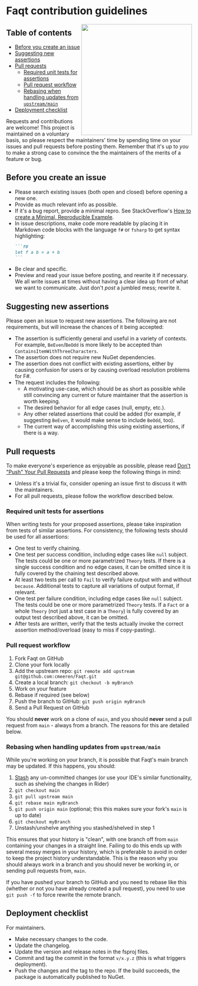 # Faqt contribution guidelines

<img src="https://raw.githubusercontent.com/cmeeren/Faqt/main/logo/faqt-logo-docs.png" width="300" align="right" />

## Table of contents

<!-- TOC -->

* [Before you create an issue](#before-you-create-an-issue)
* [Suggesting new assertions](#suggesting-new-assertions)
* [Pull requests](#pull-requests)
  * [Required unit tests for assertions](#required-unit-tests-for-assertions)
  * [Pull request workflow](#pull-request-workflow)
  * [Rebasing when handling updates from `upstream/main`](#rebasing-when-handling-updates-from-upstreammain)
* [Deployment checklist](#deployment-checklist)

<!-- TOC -->

Requests and contributions are welcome! This project is maintained on a voluntary basis, so please respect the
maintainers' time by spending time on your issues and pull requests before posting them. Remember that it's up to _you_
to make a strong case to convince the the maintainers of the merits of a feature or bug.

## Before you create an issue

- Please search existing issues (both open and closed) before opening a new one.
- Provide as much relevant info as possible.
- If it's a bug report, provide a minimal repro. See
  StackOverflow's [How to create a Minimal, Reproducible Example](https://stackoverflow.com/help/minimal-reproducible-example).
- In issue descriptions, make code more readable by placing it in Markdown code blocks with the language `f#`
  or `fsharp` to get syntax highlighting:
  ``````md
  ```f#
  let f a b = a + b
  ```
  ``````
- Be clear and specific.
- Preview and read your issue before posting, and rewrite it if necessary. We all write issues at times without having a
  clear idea up front of what we want to communicate. Just don't _post_ a jumbled mess; rewrite it.

## Suggesting new assertions

Please open an issue to request new assertions. The following are not requirements, but will increase the chances of it
being accepted:

- The assertion is sufficiently general and useful in a variety of contexts. For example, `BeEven`/`BeOdd` is more
  likely to be accepted than `ContainsItemWithThreeCharacters`.
- The assertion does not require new NuGet dependencies.
- The assertion does not conflict with existing assertions, either by causing confusion for users or by causing overload
  resolution problems for F#.
- The request includes the following:
  - A motivating use-case, which should be as short as possible while still convincing any current or future maintainer
    that the assertion is worth keeping.
  - The desired behavior for all edge cases (null, empty, etc.).
  - Any other related assertions that could be added (for example, if suggesting `BeEven`, it would make sense to
    include `BeOdd`, too).
  - The current way of accomplishing this using existing assertions, if there is a way.

## Pull requests

To make everyone's experience as enjoyable as possible, please
read [Don't "Push" Your Pull Requests](https://www.igvita.com/2011/12/19/dont-push-your-pull-requests/) and please keep
the following things in mind:

- Unless it's a trivial fix, consider opening an issue first to discuss it with the maintainers.
- For all pull requests, please follow the workflow described below.

### Required unit tests for assertions

When writing tests for your proposed assertions, please take inspiration from tests of similar assertions. For
consistency, the following tests should be used for all assertions:

* One test to verify chaining.
* One test per success condition, including edge cases like `null` subject. The tests could be one or more
  parametrized `Theory` tests. If there is a single success condition and no edge cases, it can be omitted since it is
  fully covered by the chaining test described above.
* At least two tests per call to `Fail` to verify failure output with and without `because`. Additional tests to capture
  all variations of output format, if relevant.
* One test per failure condition, including edge cases like `null` subject. The tests could be one or more
  parametrized `Theory` tests. If a `Fact` or a whole `Theory` (not just a test case in a `Theory`) is fully covered by
  an output test described above, it can be omitted.
* After tests are written, verify that the tests actually invoke the correct assertion method/overload (easy to miss if
  copy-pasting).

### Pull request workflow

1. Fork Faqt on GitHub
2. Clone your fork locally
3. Add the upstream repo: `git remote add upstream git@github.com:cmeeren/Faqt.git`
4. Create a local branch: `git checkout -b myBranch`
5. Work on your feature
6. Rebase if required (see below)
7. Push the branch to GitHub: `git push origin myBranch`
8. Send a Pull Request on GitHub

You should **never** work on a clone of `main`, and you should **never** send a pull request from `main` - always from a
branch. The reasons for this are detailed below.

### Rebasing when handling updates from `upstream/main`

While you're working on your branch, it is possible that Faqt's main branch may be updated. If this happens, you should:

1. [Stash](https://git-scm.com/book/en/v2/Git-Tools-Stashing-and-Cleaning) any un-committed changes (or use your IDE's
   similar functionality, such as shelving the changes in Rider)
2. `git checkout main`
3. `git pull upstream main`
4. `git rebase main myBranch`
5. `git push origin main` (optional; this this makes sure your fork's `main` is up to date)
6. `git checkout myBranch`
7. Unstash/unshelve anything you stashed/shelved in step 1

This ensures that your history is "clean", with one branch off from `main` containing your changes in a straight line.
Failing to do this ends up with several messy merges in your history, which is preferable to avoid in order to keep the
project history understandable. This is the reason why you should always work in a branch and you should never be
working in, or sending pull requests from, `main`.

If you have pushed your branch to GitHub and you need to rebase like this (whether or not you have already created a
pull request), you need to use `git push -f` to force rewrite the remote branch.

## Deployment checklist

For maintainers.

* Make necessary changes to the code.
* Update the changelog.
* Update the version and release notes in the fsproj files.
* Commit and tag the commit in the format `v/x.y.z` (this is what triggers deployment).
* Push the changes and the tag to the repo. If the build succeeds, the package is automatically published to NuGet.
